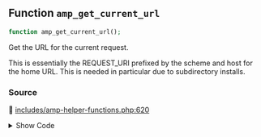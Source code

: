 ## Function `amp_get_current_url`

```php
function amp_get_current_url();
```

Get the URL for the current request.

This is essentially the REQUEST_URI prefixed by the scheme and host for the home URL. This is needed in particular due to subdirectory installs.

### Source

:link: [includes/amp-helper-functions.php:620](../../includes/amp-helper-functions.php#L620-L652)

<details>
<summary>Show Code</summary>

```php
function amp_get_current_url() {
	$parsed_url = wp_parse_url( home_url() );

	if ( ! is_array( $parsed_url ) ) {
		$parsed_url = [];
	}

	if ( empty( $parsed_url['scheme'] ) ) {
		$parsed_url['scheme'] = is_ssl() ? 'https' : 'http';
	}
	if ( ! isset( $parsed_url['host'] ) ) {
		$parsed_url['host'] = isset( $_SERVER['HTTP_HOST'] ) ? wp_unslash( $_SERVER['HTTP_HOST'] ) : 'localhost';
	}

	$current_url = $parsed_url['scheme'] . '://';
	if ( isset( $parsed_url['user'] ) ) {
		$current_url .= $parsed_url['user'];
		if ( isset( $parsed_url['pass'] ) ) {
			$current_url .= ':' . $parsed_url['pass'];
		}
		$current_url .= '@';
	}
	$current_url .= $parsed_url['host'];
	if ( isset( $parsed_url['port'] ) ) {
		$current_url .= ':' . $parsed_url['port'];
	}
	$current_url .= '/';

	if ( isset( $_SERVER['REQUEST_URI'] ) ) {
		$current_url .= ltrim( wp_unslash( $_SERVER['REQUEST_URI'] ), '/' );
	}
	return esc_url_raw( $current_url );
}
```

</details>

